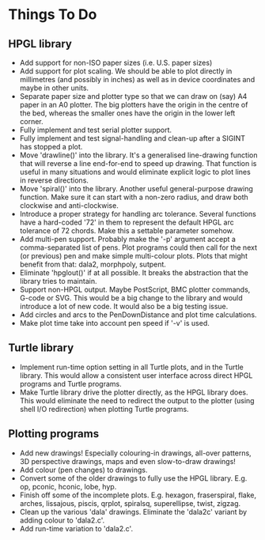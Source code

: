 # Things To Do

## HPGL library
* Add support for non-ISO paper sizes (i.e. U.S. paper sizes)
* Add support for plot scaling. We should be able to plot directly
in millimetres (and possibly in inches) as well as in device
coordinates and maybe in other units.
* Separate paper size and plotter type so that we can draw on (say)
A4 paper in an A0 plotter. The big plotters have the origin in the
centre of the bed, whereas the smaller ones have the origin in the
lower left corner.
* Fully implement and test serial plotter support.
* Fully implement and test signal-handling and clean-up after a
SIGINT has stopped a plot.
* Move 'drawline()' into the library. It's a generalised line-drawing
function that will reverse a line end-for-end to speed up drawing. That function
is useful in many situations and would eliminate explicit logic to plot
lines in reverse directions.
* Move 'spiral()' into the library. Another useful general-purpose
drawing function. Make sure it can start with a non-zero radius, and draw
both clockwise and anti-clockwise.
* Introduce a proper strategy for handling arc tolerance. Several
functions have a hard-coded '72' in them to represent the default HPGL
arc tolerance of 72 chords. Make this a settable parameter somehow.
* Add multi-pen support. Probably make the '-p' argument accept a
comma-separated list of pens. Plot programs could then call for the
next (or previous) pen and make simple multi-colour plots.
Plots that might benefit from that: dala2, morphpoly, sutpent.
* Eliminate 'hpglout()' if at all possible. It breaks the abstraction
that the library tries to maintain.
* Support non-HPGL output. Maybe PostScript, BMC plotter commands,
G-code or SVG. This would be a big change to the library and would
introduce a lot of new code. It would also be a big testing issue.
* Add circles and arcs to the PenDownDistance and plot time calculations.
* Make plot time take into account pen speed if '-v' is used.

## Turtle library
* Implement run-time option setting in all Turtle plots, and in the
Turtle library. This would allow a consistent user interface across
direct HPGL programs and Turtle programs.
* Make Turtle library drive the plotter directly, as the HPGL library
does. This would eliminate the need to redirect the output to the
plotter (using shell I/O redirection) when plotting Turtle programs.

## Plotting programs
* Add new drawings! Especially colouring-in drawings, all-over patterns,
3D perspective drawings, maps and even slow-to-draw drawings!
* Add colour (pen changes) to drawings.
* Convert some of the older drawings to fully use the HPGL library.
E.g. op, pconic, hconic, lobe, hyp.
* Finish off some of the incomplete plots. E.g. hexagon, fraserspiral,
flake, arches, lissajous, piscis, qrplot, spiralsq, superellipse,
twist, zigzag.
* Clean up the various 'dala' drawings. Eliminate the 'dala2c' variant
by adding colour to 'dala2.c'.
* Add run-time variation to 'dala2.c'.
